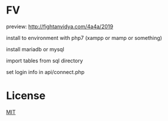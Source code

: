 # FV

preview: http://fightanvidya.com/4a4a/2019

install to environment with php7 (xampp or mamp or something)

install mariadb or mysql

import tables from sql directory

set login info in api/connect.php

# License

[MIT](LICENSE)
